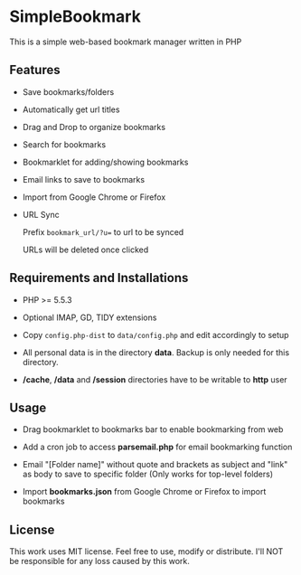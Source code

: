 SimpleBookmark
======

This is a simple web-based bookmark manager written in PHP

## Features ##

* Save bookmarks/folders

* Automatically get url titles

* Drag and Drop to organize bookmarks

* Search for bookmarks

* Bookmarklet for adding/showing bookmarks

* Email links to save to bookmarks

* Import from Google Chrome or Firefox

* URL Sync

   Prefix `bookmark_url/?u=` to url to be synced

   URLs will be deleted once clicked

## Requirements and Installations ##

* PHP >= 5.5.3

* Optional IMAP, GD, TIDY extensions

* Copy `config.php-dist` to `data/config.php` and edit accordingly to setup

* All personal data is in the directory **data**. Backup is only needed for this directory.

* **/cache**, **/data** and **/session** directories have to be writable to **http** user

## Usage ##

* Drag bookmarklet to bookmarks bar to enable bookmarking from web

* Add a cron job to access **parsemail.php** for email bookmarking function

* Email "[Folder name]" without quote and brackets as subject and "link" as body to save to specific folder (Only works for top-level folders)

* Import **bookmarks.json** from Google Chrome or Firefox to import bookmarks

## License ##

This work uses MIT license. Feel free to use, modify or distribute. I'll NOT be responsible for any loss caused by this work.
